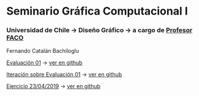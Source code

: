 # Seminario Gráfica Computacional I

### Universidad de Chile → Diseño Gráfico → a cargo de [Profesor FACO](http://profesor.faco.cl/)

Fernando Catalán Bachiloglu

[Evaluación 01](https://bachiloglu.github.io/DGP502/evaluacion-01) → [ver en github](https://github.com/bachiloglu/DGP502/tree/gh-pages/evaluacion-01)

[Iteración sobre Evaluación 01](https://bachiloglu.github.io/DGP502/evaluacion-01.02) → [ver en github](https://github.com/bachiloglu/DGP502/tree/gh-pages/evaluacion-01.02)

[Ejercicio 23/04/2019](https://bachiloglu.github.io/DGP502/23042019) → [ver en github](https://github.com/bachiloglu/DGP502/tree/gh-pages/23042019)
